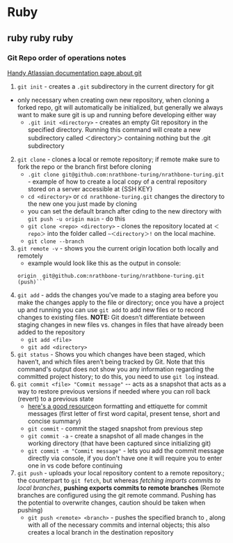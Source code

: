# Ruby
## ruby ruby ruby

### Git Repo order of operations notes

[Handy Atlassian documentation page about git](https://www.atlassian.com/git/tutorials/setting-up-a-repository/git-init)  

1. `git init` - creates a `.git` subdirectory in the current directory for git
- only necessary when creating own new repository, when cloning a forked repo, git will automatically be initialized, but generally we always want to make sure git is up and running before developing either way
    - `.git init <directory>` - creates an empty Git repository in the specified directory. Running this command will create a new subdirectory called ＜directory＞ containing nothing but the .git subdirectory  
2. `git clone` - clones a local or remote repository; if remote make sure to fork the repo or the branch first before cloning
    - `.git clone git@github.com:nrathbone-turing/nrathbone-turing.git` - example of how to create a local copy of a central repository stored on a server accessible at {SSH KEY}
    - `cd <directory>` or `cd nrathbone-turing.git` changes the directory to the new one you just made by cloning
    - you can set the default branch after cding to the new directory with `git push -u origin main` - do this
    - `git clone <repo> <directory>` - clones the repository located at `＜repo＞` into the folder called `~＜directory＞!` on the local machine.
    - `git clone --branch`  
4. `git remote -v` - shows you the current origin location both locally and remotely
    - example would look like this as the output in console:
    ```origin	git@github.com:nrathbone-turing/nrathbone-turing.git (fetch)
    origin	git@github.com:nrathbone-turing/nrathbone-turing.git (push)```  
5. `git add` - adds the changes you've made to a staging area before you make the changes apply to the file or directory; once you have a project up and running you can use `git add` to add new files or to record changes to existing files. **NOTE:** Git doesn’t differentiate between staging changes in new files vs. changes in files that have already been added to the repository
    - `git add <file>`
    - `git add <directory>`  
6. `git status` - Shows you which changes have been staged, which haven’t, and which files aren’t being tracked by Git. Note that this command's output does not show you any information regarding the committed project history; to do this, you need to use `git log` instead.  
7. `git commit <file> "Commit message"` -- acts as a snapshot that acts as a way to restore previous versions if needed where you can roll back (revert) to a previous state
    - [here's a good resource](https://cbea.ms/git-commit/)on formatting and ettiquette for commit messages (first letter of first word capital, present tense, short and concise summary)
    - `git commit` - commit the staged snapshot from previous step
    - `git commit -a` - create a snapshot of all made changes in the working directory (that have been captured since initializing git)
    - `git commit -m "Commit message"` - lets you add the commit message directly via console, if you don't have one it will require you to enter one in vs code before continuing  
8. `git push` - uploads your local repository content to a remote repository.; the counterpart to `git fetch`, but whereas *fetching imports commits to local branches*, **pushing exports commits to remote branches** (Remote branches are configured using the git remote command. Pushing has the potential to overwrite changes, caution should be taken when pushing)
    - `git push <remote> <branch>` - pushes the specified branch to , along with all of the necessary commits and internal objects; this also creates a local branch in the destination repository  
